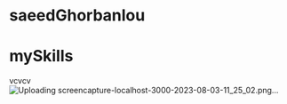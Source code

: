 # saeedGhorbanlou
# mySkills
vcvcv![Uploading screencapture-localhost-3000-2023-08-03-11_25_02.png…]()
